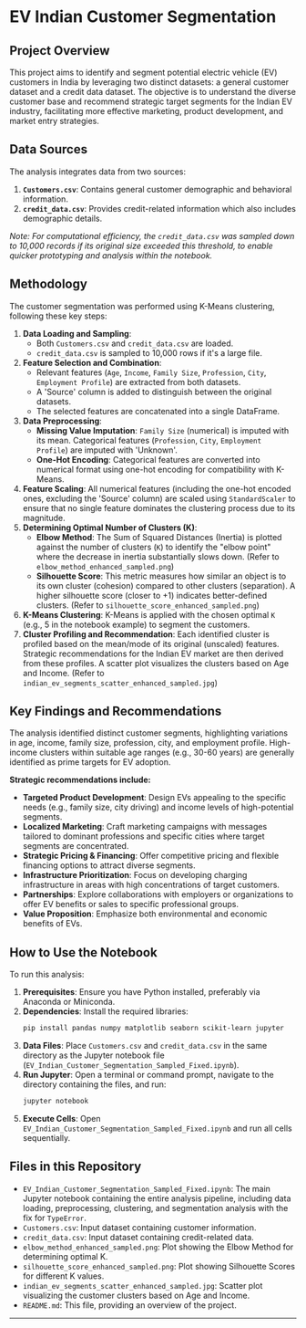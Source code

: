 # EV Indian Customer Segmentation

## Project Overview

This project aims to identify and segment potential electric vehicle (EV) customers in India by leveraging two distinct datasets: a general customer dataset and a credit data dataset. The objective is to understand the diverse customer base and recommend strategic target segments for the Indian EV industry, facilitating more effective marketing, product development, and market entry strategies.

## Data Sources

The analysis integrates data from two sources:
1.  **`Customers.csv`**: Contains general customer demographic and behavioral information.
2.  **`credit_data.csv`**: Provides credit-related information which also includes demographic details.

*Note: For computational efficiency, the `credit_data.csv` was sampled down to 10,000 records if its original size exceeded this threshold, to enable quicker prototyping and analysis within the notebook.*

## Methodology

The customer segmentation was performed using K-Means clustering, following these key steps:

1.  **Data Loading and Sampling**:
    * Both `Customers.csv` and `credit_data.csv` are loaded.
    * `credit_data.csv` is sampled to 10,000 rows if it's a large file.
2.  **Feature Selection and Combination**:
    * Relevant features (`Age`, `Income`, `Family Size`, `Profession`, `City`, `Employment Profile`) are extracted from both datasets.
    * A 'Source' column is added to distinguish between the original datasets.
    * The selected features are concatenated into a single DataFrame.
3.  **Data Preprocessing**:
    * **Missing Value Imputation**: `Family Size` (numerical) is imputed with its mean. Categorical features (`Profession`, `City`, `Employment Profile`) are imputed with 'Unknown'.
    * **One-Hot Encoding**: Categorical features are converted into numerical format using one-hot encoding for compatibility with K-Means.
4.  **Feature Scaling**: All numerical features (including the one-hot encoded ones, excluding the 'Source' column) are scaled using `StandardScaler` to ensure that no single feature dominates the clustering process due to its magnitude.
5.  **Determining Optimal Number of Clusters (K)**:
    * **Elbow Method**: The Sum of Squared Distances (Inertia) is plotted against the number of clusters (`K`) to identify the "elbow point" where the decrease in inertia substantially slows down. (Refer to `elbow_method_enhanced_sampled.png`)
    * **Silhouette Score**: This metric measures how similar an object is to its own cluster (cohesion) compared to other clusters (separation). A higher silhouette score (closer to +1) indicates better-defined clusters. (Refer to `silhouette_score_enhanced_sampled.png`)
6.  **K-Means Clustering**: K-Means is applied with the chosen optimal `K` (e.g., 5 in the notebook example) to segment the customers.
7.  **Cluster Profiling and Recommendation**: Each identified cluster is profiled based on the mean/mode of its original (unscaled) features. Strategic recommendations for the Indian EV market are then derived from these profiles. A scatter plot visualizes the clusters based on Age and Income. (Refer to `indian_ev_segments_scatter_enhanced_sampled.jpg`)

## Key Findings and Recommendations

The analysis identified distinct customer segments, highlighting variations in age, income, family size, profession, city, and employment profile. High-income clusters within suitable age ranges (e.g., 30-60 years) are generally identified as prime targets for EV adoption.

**Strategic recommendations include:**

* **Targeted Product Development**: Design EVs appealing to the specific needs (e.g., family size, city driving) and income levels of high-potential segments.
* **Localized Marketing**: Craft marketing campaigns with messages tailored to dominant professions and specific cities where target segments are concentrated.
* **Strategic Pricing & Financing**: Offer competitive pricing and flexible financing options to attract diverse segments.
* **Infrastructure Prioritization**: Focus on developing charging infrastructure in areas with high concentrations of target customers.
* **Partnerships**: Explore collaborations with employers or organizations to offer EV benefits or sales to specific professional groups.
* **Value Proposition**: Emphasize both environmental and economic benefits of EVs.

## How to Use the Notebook

To run this analysis:

1.  **Prerequisites**: Ensure you have Python installed, preferably via Anaconda or Miniconda.
2.  **Dependencies**: Install the required libraries:
    ```bash
    pip install pandas numpy matplotlib seaborn scikit-learn jupyter
    ```
3.  **Data Files**: Place `Customers.csv` and `credit_data.csv` in the same directory as the Jupyter notebook file (`EV_Indian_Customer_Segmentation_Sampled_Fixed.ipynb`).
4.  **Run Jupyter**: Open a terminal or command prompt, navigate to the directory containing the files, and run:
    ```bash
    jupyter notebook
    ```
5.  **Execute Cells**: Open `EV_Indian_Customer_Segmentation_Sampled_Fixed.ipynb` and run all cells sequentially.

## Files in this Repository

* `EV_Indian_Customer_Segmentation_Sampled_Fixed.ipynb`: The main Jupyter notebook containing the entire analysis pipeline, including data loading, preprocessing, clustering, and segmentation analysis with the fix for `TypeError`.
* `Customers.csv`: Input dataset containing customer information.
* `credit_data.csv`: Input dataset containing credit-related data.
* `elbow_method_enhanced_sampled.png`: Plot showing the Elbow Method for determining optimal K.
* `silhouette_score_enhanced_sampled.png`: Plot showing Silhouette Scores for different K values.
* `indian_ev_segments_scatter_enhanced_sampled.jpg`: Scatter plot visualizing the customer clusters based on Age and Income.
* `README.md`: This file, providing an overview of the project.

---

